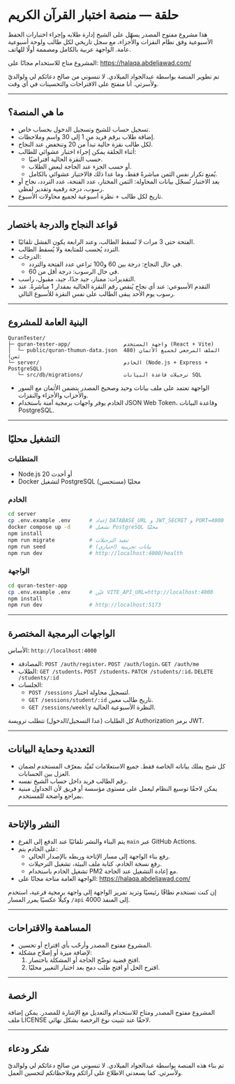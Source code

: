 # حلقة — منصة اختبار القرآن الكريم

هذا مشروع مفتوح المصدر يسهّل على الشيخ إدارة طلابه وإجراء اختبارات الحفظ الأسبوعية وفق نظام النقزات والأجزاء، مع سجل تاريخي لكل طالب ولوحة أسبوعية عامة. الواجهة عربية بالكامل ومصممة أولًا للهاتف.

المشروع متاح للاستخدام مجانًا على: https://halaqa.abdeljawad.com/

تم تطوير المنصة بواسطة عبدالجواد الميلادي. لا تنسوني من صالح دعائكم لي ولوالديّ ولأسرتي. أنا منفتح على الاقتراحات والتحسينات في أي وقت.

---

## ما هي المنصة؟
- تسجيل حساب للشيخ وتسجيل الدخول بحساب خاص.
- إضافة طلاب برقم فريد من 1 إلى 30 واسم وملاحظات.
- لكل طالب نقزة حالية تبدأ من 20 وتنخفض عند النجاح.
- أثناء الحلقة يمكن إجراء اختبار عشوائي للطالب:
  - حسب النقزة الحالية افتراضيًا.
  - أو حسب الجزء عند الحاجة لبعض الطلاب.
  - يُمنع تكرار نفس الثمن مباشرةً فقط، وما عدا ذلك فالاختيار عشوائي بالكامل.
- بعد الاختبار تُسجّل بيانات المحاولة: الثمن المختار، عدد الفتحة، عدد التردد، نجاح أو رسوب، درجة رقمية وتقدير لفظي.
- تاريخ لكل طالب + نظرة أسبوعية لجميع محاولات الأسبوع.

---

## قواعد النجاح والدرجة باختصار
- الفتحة حتى 3 مرات لا تُسقط الطالب، وعند الرابعة يكون الفشل تلقائيًا.
- التردد يُحسب للمتابعة ولا يُسقط الطالب.
- الدرجات:
  - في حال النجاح: درجة بين 60 و100 تراعي عدد الفتحة والتردد.
  - في حال الرسوب: درجة أقل من 60.
- التقديرات: ممتاز، جيد جدًا، جيد، مقبول، راسب.
- التقدم الأسبوعي: عند أي نجاح يُنقص رقم النقزة الحالية بمقدار 1 مباشرةً. عند رسوب يوم الأحد يبقى الطالب على نفس النقزة للأسبوع التالي.

---

## البنية العامة للمشروع
```
QuranTester/
├─ quran-tester-app/                 واجهة المستخدم (React + Vite)
│  └─ public/quran-thumun-data.json  الملف المرجعي لجميع الأثمان (480 ثمن)
└─ server/                           الخادم (Node.js + Express + PostgreSQL)
   └─ src/db/migrations/             ترحيلات قاعدة البيانات SQL
```
- الواجهة تعتمد على ملف بيانات وحيد وصحيح المصدر يتضمن الأثمان مع السور والأحزاب والأجزاء والنقزات.
- الخادم يوفر واجهات برمجية آمنة باستخدام JSON Web Token، وقاعدة البيانات PostgreSQL.

---

## التشغيل محليًا
### المتطلبات
- Node.js 20 أو أحدث
- Docker لتشغيل PostgreSQL محليًا (مستحسن)

### الخادم
```bash
cd server
cp .env.example .env      # إعداد DATABASE_URL و JWT_SECRET و PORT=4000
docker compose up -d      # تشغيل PostgreSQL محليًا
npm install
npm run migrate           # تنفيذ الترحيلات
npm run seed              # بيانات تجريبية (اختياري)
npm run dev               # http://localhost:4000/health
```

### الواجهة
```bash
cd quran-tester-app
cp .env.example .env      # عيّن VITE_API_URL=http://localhost:4000
npm install
npm run dev               # http://localhost:5173
```

---

## الواجهات البرمجية المختصرة
الأساس: `http://localhost:4000`

- المصادقة: `POST /auth/register`، `POST /auth/login`، `GET /auth/me`
- الطلاب: `GET /students`، `POST /students`، `PATCH /students/:id`، `DELETE /students/:id`
- الجلسات:
  - `POST /sessions` لتسجيل محاولة اختبار.
  - `GET /sessions/student/:id` تاريخ طالب معين.
  - `GET /sessions/weekly` النظرة الأسبوعية الحالية.

كل الطلبات (عدا التسجيل/الدخول) تتطلب ترويسة Authorization برمز JWT.

---

## التعددية وحماية البيانات
- كل شيخ يملك بياناته الخاصة فقط. جميع الاستعلامات تُقيَّد بمعرّف المستخدم لضمان العزل بين الحسابات.
- رقم الطالب فريد داخل حساب الشيخ نفسه.
- يمكن لاحقًا توسيع النظام ليعمل على مستوى مؤسسة أو فريق لأن الجداول مبنية بمراجع واضحة للمستخدم.

---

## النشر والإتاحة
- يتم البناء والنشر تلقائيًا عند الدفع إلى الفرع `main` عبر GitHub Actions.
- على الخادم يتم:
  - رفع بناء الواجهة إلى مسار الإتاحة وربطه بالإصدار الحالي.
  - رفع نسخة الخادم، كتابة ملف البيئة، تشغيل الترحيلات.
  - تشغيل الخادم باستخدام PM2 مع إعادة التشغيل عند الحاجة.
- الواجهة العامة متاحة مجانًا على: https://halaqa.abdeljawad.com/

إن كنت تستخدم نطاقًا رئيسيًا وتريد تمرير الواجهة إلى واجهة برمجية فرعية، استخدم وكيلًا عكسيًا يمرر المسار `/api` إلى المنفذ 4000.

---

## المساهمة والاقتراحات
- المشروع مفتوح المصدر وأرحّب بأي اقتراح أو تحسين.
- لإضافة ميزة أو إصلاح مشكلة:
  1) افتح قضية توضّح الحاجة أو المشكلة باختصار.
  2) اقترح الحل أو افتح طلب دمج بعد اختبار التغيير محليًا.

---

## الرخصة
المشروع مفتوح المصدر ومتاح للاستخدام والتعديل مع الإشارة للمصدر. يمكن إضافة ملف LICENSE لاحقًا عند تثبيت نوع الرخصة بشكل نهائي.

---

## شكر ودعاء
تم بناء هذه المنصة بواسطة عبدالجواد الميلادي. لا تنسوني من صالح دعائكم لي ولوالديّ ولأسرتي. كما يسعدني الاطلاع على آرائكم وملاحظاتكم لتحسين العمل.

